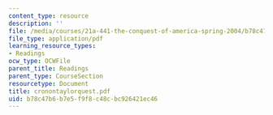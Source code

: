 ```yaml
---
content_type: resource
description: ''
file: /media/courses/21a-441-the-conquest-of-america-spring-2004/b78c47b6b7e5f9f8c48cbc926421ec46_cronontaylorquest.pdf
file_type: application/pdf
learning_resource_types:
- Readings
ocw_type: OCWFile
parent_title: Readings
parent_type: CourseSection
resourcetype: Document
title: cronontaylorquest.pdf
uid: b78c47b6-b7e5-f9f8-c48c-bc926421ec46
---
```

